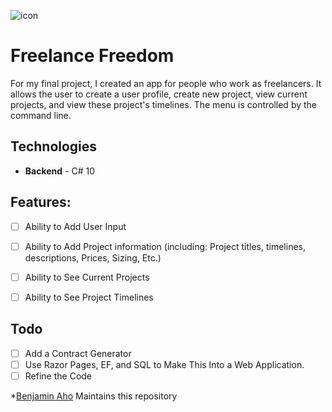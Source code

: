 ![icon](https://user-images.githubusercontent.com/97265527/169731982-b2f7349d-6430-404f-804c-48b1632be474.png)

# Freelance Freedom

For my final project, I created an app for people who work as freelancers. It allows the user to create a user profile, create new project, view current projects, and view these project's timelines. The menu is controlled by the command line.

## Technologies
- **Backend** - C# 10 

## Features:
- [ ] Ability to Add User Input
- [ ] Ability to Add Project information (including: Project titles, timelines, descriptions, Prices, Sizing, Etc.)
- [ ] Ability to See Current Projects
- [ ] Ability to See Project Timelines


## Todo
- [ ] Add a Contract Generator
- [ ] Use Razor Pages, EF, and SQL to Make This Into a Web Application.
- [ ] Refine the Code

*[Benjamin Aho](Benjamin.aho27@gmail.com.com) Maintains this repository
